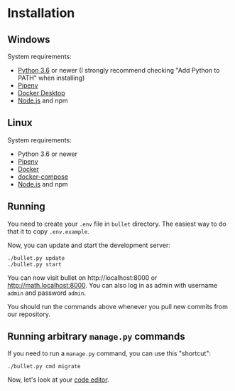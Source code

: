 # Installation

## Windows

System requirements:
- [Python 3.6](https://www.python.org/downloads/) or newer (I strongly recommend checking "Add Python to PATH" when installing)
- [Pipenv](https://pypi.org/project/pipenv/)
- [Docker Desktop](https://www.docker.com/products/docker-desktop)
- [Node.js](https://nodejs.org/en/download/) and npm

## Linux

System requirements:
- Python 3.6 or newer
- [Pipenv](https://pypi.org/project/pipenv/)
- [Docker](https://docs.docker.com/engine/install/)
- [docker-compose](https://docs.docker.com/compose/install/)
- [Node.js](https://nodejs.org/en/download/) and npm

## Running

You need to create your `.env` file in `bullet` directory. The easiest way to do that it to copy `.env.example`.

Now, you can update and start the development server:

```shell
./bullet.py update
./bullet.py start
```

You can now visit bullet on http://localhost:8000 or http://math.localhost:8000.
You can also log in as admin with username `admin` and password `admin`.

You should run the commands above whenever you pull new commits from our repository.

## Running arbitrary `manage.py` commands

If you need to run a `manage.py` command, you can use this "shortcut":

```shell
./bullet.py cmd migrate
```

Now, let's look at your [code editor](02-ide.md).
